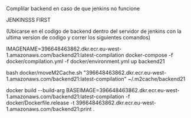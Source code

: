 Complilar backend en caso de que jenkins no funcione

JENKINSSS FIRST

(Ubicarse en el codigo de backend dentro del servidor de jenkins con la ultima version de codigo y correr los siguientes comandos)

IMAGENAME=396648463862.dkr.ecr.eu-west-1.amazonaws.com/backend21:latest-compilation docker-compose -f docker/compilation.yml -f docker/environment.yml up backend21

bash docker/moveM2Cache.sh "396648463862.dkr.ecr.eu-west-1.amazonaws.com/backend21:latest-compilation" ~/.m2cache/backend21

docker build --build-arg BASEIMAGE=396648463862.dkr.ecr.eu-west-1.amazonaws.com/backend21:latest-compilation -f docker/Dockerfile.release -t 396648463862.dkr.ecr.eu-west-1.amazonaws.com/backend21:print .
